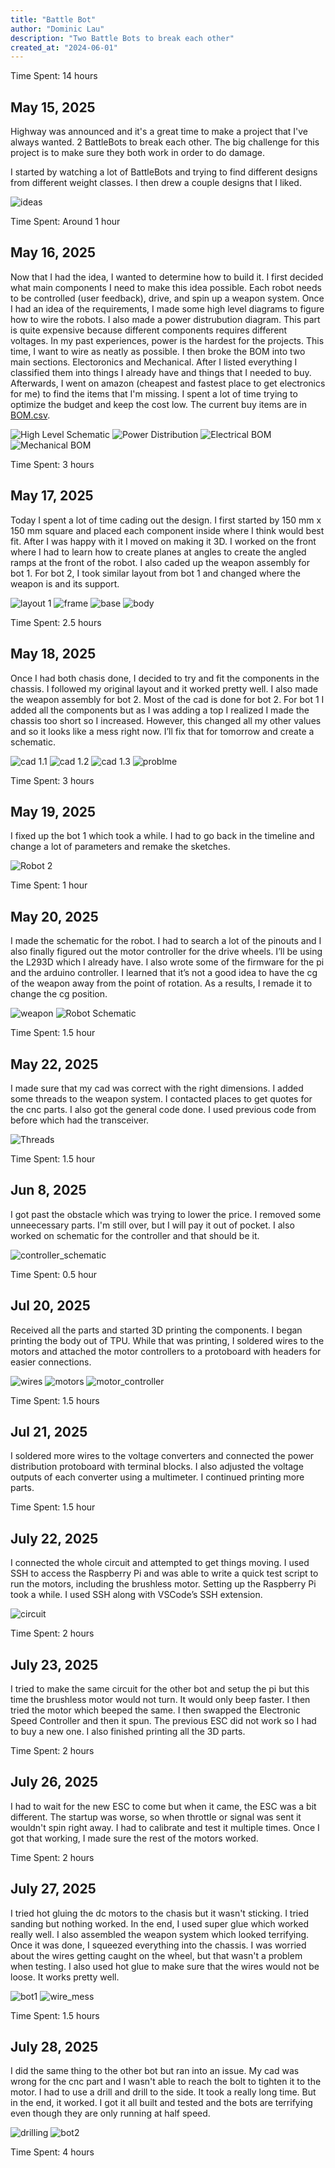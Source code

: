 ```yaml
---
title: "Battle Bot"
author: "Dominic Lau"
description: "Two Battle Bots to break each other"
created_at: "2024-06-01"
---
```


Time Spent: 14 hours

## May 15, 2025

Highway was announced and it's a great time to make a project that I've always wanted. 2 BattleBots to break each other. The big challenge for this project is to make sure they both work in order to do damage.

I started by watching a lot of BattleBots and trying to find different designs from different weight classes. I then drew a couple designs that I liked.

![ideas](Images/Ideas/ideas.jpeg)

Time Spent: Around 1 hour

## May 16, 2025

Now that I had the idea, I wanted to determine how to build it. I first decided what main components I need to make this idea possible. Each robot needs to be controlled (user feedback), drive, and spin up a weapon system. Once I had an idea of the requirements, I made some high level diagrams to figure how to wire the robots. I also made a power distrubution diagram. This part is quite expensive because different components requires different voltages. In my past experiences, power is the hardest for the projects. This time, I want to wire as neatly as possible. I then broke the BOM into two main sections. Electoronics and Mechanical. After I listed everything I classified them into things I already have and things that I needed to buy. Afterwards, I went on amazon (cheapest and fastest place to get electronics for me) to find the items that I'm missing. I spent a lot of time trying to optimize the budget and keep the cost low. The current buy items are in [BOM.csv](./BOM.csv). 

![High Level Schematic](Images/Schematic/High_Level.jpeg)
![Power Distribution](Images/Schematic/Power.jpeg)
![Electrical BOM](Images/Ideas/Electrical_BOM.jpeg)
![Mechanical BOM](Images/Ideas/Mechanical_BOM.jpeg)

Time Spent: 3 hours

## May 17, 2025

Today I spent a lot of time cading out the design. I first started by 150 mm x 150 mm square and placed each component inside where I think would best fit. After I was happy with it I moved on making it 3D. I worked on the front where I had to learn how to create planes at angles to create the angled ramps at the front of the robot. I also caded up the weapon assembly for bot 1. For bot 2, I took similar layout from bot 1 and changed where the weapon is and its support.

![layout 1](Images/CAD/Layout_1.png)
![frame](Images/CAD/Frame.png)
![base](Images/CAD/Base.png)
![body](Images/CAD/Body.png)

Time Spent: 2.5 hours

## May 18, 2025

Once I had both chasis done, I decided to try and fit the components in the chassis. I followed my original layout and it worked pretty well. I also made the weapon assembly for bot 2. Most of the cad is done for bot 2. For bot 1 I added all the components but as I was adding a top I realized I made the chassis too short so I increased. However, this changed all my other values and so it looks like a mess right now. I’ll fix that for tomorrow and create a schematic.

![cad 1.1](Images/CAD/Full_Cad_1.1.png)
![cad 1.2](Images/CAD/Full_Cad_1.2.png)
![cad 1.3](Images/CAD/Full_Cad_1.3.png)
![problme](Images/CAD/Problem.png)

Time Spent: 3 hours

## May 19, 2025

I fixed up the bot 1 which took a while. I had to go back in the timeline and change a lot of parameters and remake the sketches.

![Robot 2](Images/CAD/Full_Cad_2.png)

Time Spent: 1 hour

## May 20, 2025

I made the schematic for the robot. I had to search a lot of the pinouts and I also finally figured out the motor controller for the drive wheels. I’ll be using the L293D which I already have. I also wrote some of the firmware for the pi and the arduino controller. I learned that it’s not a good idea to have the cg of the weapon away from the point of rotation. As a results, I remade it to change the cg position.

![weapon](Images/CAD/Weapon_1.png)
![Robot Schematic](Images/Schematic/Schematic_Robot.png)

Time Spent: 1.5 hour

## May 22, 2025

I made sure that my cad was correct with the right dimensions. I added some threads to the weapon system. I contacted places to get quotes for the cnc parts. I also got the general code done. I used previous code from before which had the transceiver.

![Threads](Images/CAD/Threads.png)

Time Spent: 1.5 hour 

## Jun 8, 2025

I got past the obstacle which was trying to lower the price. I removed some unneecessary parts. I'm still over, but I will pay it out of pocket. I also worked on schematic for the controller and that should be it.

![controller_schematic](Images/Schematic/controller_schematic.png)

Time Spent: 0.5 hour

## Jul 20, 2025

Received all the parts and started 3D printing the components. I began printing the body out of TPU. While that was printing, I soldered wires to the motors and attached the motor controllers to a protoboard with headers for easier connections.

![wires](Images/Build/wires.jpeg)
![motors](Images/Build/motors.jpeg)
![motor_controller](Images/Build/motor_controller.jpeg)


Time Spent: 1.5 hours

## Jul 21, 2025

I soldered more wires to the voltage converters and connected the power distribution protoboard with terminal blocks. I also adjusted the voltage outputs of each converter using a multimeter. I continued printing more parts.

Time Spent: 1.5 hour

## July 22, 2025

I connected the whole circuit and attempted to get things moving. I used SSH to access the Raspberry Pi and was able to write a quick test script to run the motors, including the brushless motor. Setting up the Raspberry Pi took a while. I used SSH along with VSCode’s SSH extension.

![circuit](Images/Build/circuit.jpeg)

Time Spent: 2 hours

## July 23, 2025

I tried to make the same circuit for the other bot and setup the pi but this time the brushless motor would not turn. It would only beep faster. I then tried the motor which beeped the same. I then swapped the Electronic Speed Controller and then it spun. The previous ESC did not work so I had to buy a new one. I also finished printing all the 3D parts.

Time Spent: 2 hours

## July 26, 2025

I had to wait for the new ESC to come but when it came, the ESC was a bit different. The startup was worse, so when throttle or signal was sent it wouldn't spin right away. I had to calibrate and test it multiple times. Once I got that working, I made sure the rest of the motors worked.

Time Spent: 2 hours

## July 27, 2025

I tried hot gluing the dc motors to the chasis but it wasn't sticking. I tried sanding but nothing worked. In the end, I used super glue which worked really well. I also assembled the weapon system which looked terrifying. Once it was done, I squeezed everything into the chassis. I was worried about the wires getting caught on the wheel, but that wasn't a problem when testing. I also used hot glue to make sure that the wires would not be loose. It works pretty well.

![bot1](Images/Build/bot1.jpeg)
![wire_mess](Images/Build/wire_mess.jpeg)

Time Spent: 1.5 hours

## July 28, 2025

I did the same thing to the other bot but ran into an issue. My cad was wrong for the cnc part and I wasn't able to reach the bolt to tighten it to the motor. I had to use a drill and drill to the side. It took a really long time. But in the end, it worked. I got it all built and tested and the bots are terrifying even though they are only running at half speed.

![drilling](Images/Build/drilling.jpeg)
![bot2](Images/Build/bot2.jpeg)

Time Spent: 4 hours